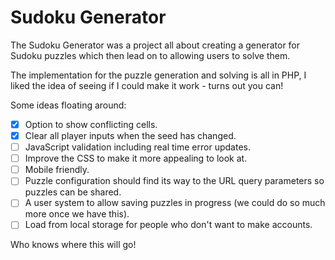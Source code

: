 # Sudoku Generator

The Sudoku Generator was a project all about creating a generator for Sudoku puzzles which then lead on to allowing users to solve them.

The implementation for the puzzle generation and solving is all in PHP, I liked the idea of seeing if I could make it work - turns out you can!

Some ideas floating around:
- [x] Option to show conflicting cells.
- [x] Clear all player inputs when the seed has changed.
- [ ] JavaScript validation including real time error updates.
- [ ] Improve the CSS to make it more appealing to look at.
- [ ] Mobile friendly.
- [ ] Puzzle configuration should find its way to the URL query parameters so puzzles can be shared.
- [ ] A user system to allow saving puzzles in progress (we could do so much more once we have this).
- [ ] Load from local storage for people who don't want to make accounts.

Who knows where this will go!
